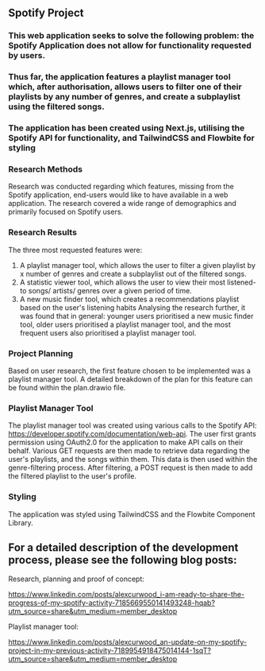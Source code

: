 ## Spotify Project

### This web application seeks to solve the following problem: the Spotify Application does not allow for functionality requested by users.

### Thus far, the application features a playlist manager tool which, after authorisation, allows users to filter one of their playlists by any number of genres, and create a subplaylist using the filtered songs.

### The application has been created using Next.js, utilising the Spotify API for functionality, and TailwindCSS and Flowbite for styling

### Research Methods

Research was conducted regarding which features, missing from the Spotify application, end-users would like to have available in a web application. The research covered a wide range of demographics and primarily focused on Spotify users.

### Research Results

The three most requested features were:

1. A playlist manager tool, which allows the user to filter a given playlist by x number of genres and create a subplaylist out of the filtered songs.
2. A statistic viewer tool, which allows the user to view their most listened-to songs/ artists/ genres over a given period of time.
3. A new music finder tool, which creates a recommendations playlist based on the user's listening habits
   Analysing the research further, it was found that in general: younger users prioritised a new music finder tool, older users prioritised a playlist manager tool, and the most frequent users also prioritised a playlist manager tool.

### Project Planning

Based on user research, the first feature chosen to be implemented was a playlist manager tool. A detailed breakdown of the plan for this feature can be found within the plan.drawio file.

### Playlist Manager Tool

The playlist manager tool was created using various calls to the Spotify API: https://developer.spotify.com/documentation/web-api. The user first grants permission using OAuth2.0 for the application to make API calls on their behalf. Various GET requests are then made to retrieve data regarding the user's playlists, and the songs within them. This data is then used within the genre-filtering process. After filtering, a POST request is then made to add the filtered playlist to the user's profile.

### Styling

The application was styled using TailwindCSS and the Flowbite Component Library.

## For a detailed description of the development process, please see the following blog posts:

Research, planning and proof of concept:

https://www.linkedin.com/posts/alexcurwood_i-am-ready-to-share-the-progress-of-my-spotify-activity-7185669550141493248-hqab?utm_source=share&utm_medium=member_desktop

Playlist manager tool:

https://www.linkedin.com/posts/alexcurwood_an-update-on-my-spotify-project-in-my-previous-activity-7189954918475014144-1sqT?utm_source=share&utm_medium=member_desktop
